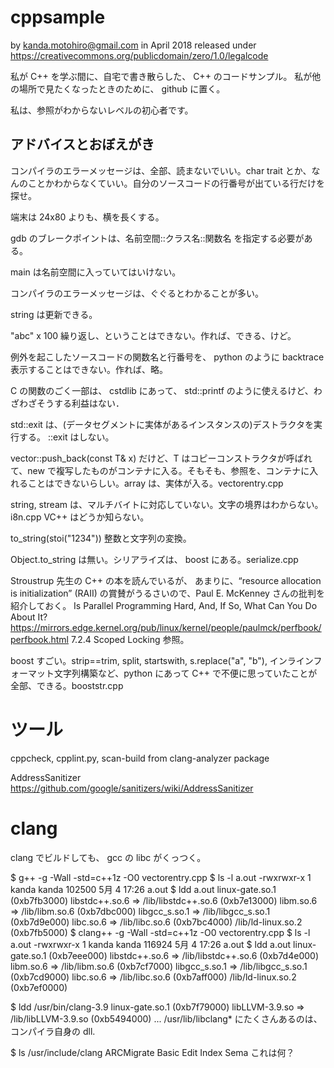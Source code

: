 # cppsample
by kanda.motohiro@gmail.com in April 2018
released under https://creativecommons.org/publicdomain/zero/1.0/legalcode

私が C++ を学ぶ間に、自宅で書き散らした、 C++ のコードサンプル。
私が他の場所で見たくなったときのために、 github に置く。

私は、参照がわからないレベルの初心者です。

アドバイスとおぼえがき
---------------------

コンパイラのエラーメッセージは、全部、読まないでいい。char trait とか、なんのことかわからなくていい。自分のソースコードの行番号が出ている行だけを探せ。

端末は 24x80 よりも、横を長くする。

gdb のブレークポイントは、名前空間::クラス名::関数名 を指定する必要がある。

main は名前空間に入っていてはいけない。

コンパイラのエラーメッセージは、ぐぐるとわかることが多い。

string は更新できる。

"abc" x 100 繰り返し、ということはできない。作れば、できる、けど。

例外を起こしたソースコードの関数名と行番号を、 python のように backtrace 表示することはできない。作れば、略。

C の関数のごく一部は、 cstdlib にあって、 std::printf のように使えるけど、わざわざそうする利益はない．

std::exit は、(データセグメントに実体があるインスタンスの)デストラクタを実行する。 ::exit はしない。

vector::push_back(const T& x) だけど、T はコピーコンストラクタが呼ばれて、new で複写したものがコンテナに入る。そもそも、参照を、コンテナに入れることはできないらしい。array は、実体が入る。vectorentry.cpp

string, stream は、マルチバイトに対応していない。文字の境界はわからない。i8n.cpp VC++ はどうか知らない。

to_string(stoi("1234")) 整数と文字列の変換。

Object.to_string は無い。シリアライズは、 boost にある。serialize.cpp

Stroustrup 先生の C++ の本を読んでいるが、 あまりに、“resource allocation is initialization” (RAII) の賞賛がうるさいので、Paul E. McKenney さんの批判を紹介しておく。
Is Parallel Programming Hard, And, If So, What Can You Do About It?
https://mirrors.edge.kernel.org/pub/linux/kernel/people/paulmck/perfbook/perfbook.html 
7.2.4 Scoped Locking 参照。

boost すごい。strip==trim, split, startswith, s.replace("a", "b"), インラインフォーマット文字列構築など、python にあって C++ で不便に思っていたことが全部、できる。booststr.cpp 

ツール
=======

cppcheck, cpplint.py, scan-build from clang-analyzer package

AddressSanitizer https://github.com/google/sanitizers/wiki/AddressSanitizer

clang
=====

clang でビルドしても、 gcc の libc がくっつく。

$ g++ -g -Wall -std=c++1z -O0 vectorentry.cpp
$ ls -l a.out
-rwxrwxr-x 1 kanda kanda 102500  5月  4 17:26 a.out
$ ldd a.out
	linux-gate.so.1 (0xb7fb3000)
	libstdc++.so.6 => /lib/libstdc++.so.6 (0xb7e13000)
	libm.so.6 => /lib/libm.so.6 (0xb7dbc000)
	libgcc_s.so.1 => /lib/libgcc_s.so.1 (0xb7d9e000)
	libc.so.6 => /lib/libc.so.6 (0xb7bc4000)
	/lib/ld-linux.so.2 (0xb7fb5000)
$ clang++ -g -Wall -std=c++1z -O0 vectorentry.cpp
$ ls -l a.out
-rwxrwxr-x 1 kanda kanda 116924  5月  4 17:26 a.out
$ ldd a.out
	linux-gate.so.1 (0xb7eee000)
	libstdc++.so.6 => /lib/libstdc++.so.6 (0xb7d4e000)
	libm.so.6 => /lib/libm.so.6 (0xb7cf7000)
	libgcc_s.so.1 => /lib/libgcc_s.so.1 (0xb7cd9000)
	libc.so.6 => /lib/libc.so.6 (0xb7aff000)
	/lib/ld-linux.so.2 (0xb7ef0000)

$ ldd /usr/bin/clang-3.9
	linux-gate.so.1 (0xb7f79000)
	libLLVM-3.9.so => /lib/libLLVM-3.9.so (0xb5494000)
...
/usr/lib/libclang* にたくさんあるのは、コンパイラ自身の dll.

$ ls /usr/include/clang
ARCMigrate   Basic    Edit          Index    Sema
これは何？


